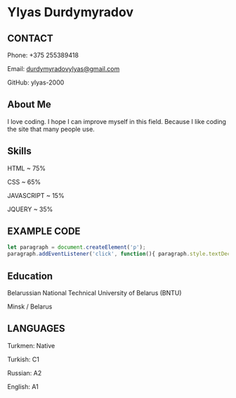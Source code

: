 # Ylyas Durdymyradov

## CONTACT

Phone: +375 255389418

Email: durdymyradovylyas@gmail.com

GitHub: ylyas-2000

## About Me

I love coding. I hope I can improve myself in this field. Because I like coding the site that many people use.

## Skills

HTML ~ 75%

CSS ~ 65%

JAVASCRIPT ~ 15%

JQUERY ~ 35%

## EXAMPLE CODE

```javascript
let paragraph = document.createElement('p');
paragraph.addEventListener('click', function(){ paragraph.style.textDecoration = 'line-through'; });
```

## Education

Belarussian National Technical University of Belarus (BNTU)

Minsk / Belarus

## LANGUAGES

Turkmen: Native

Turkish: C1

Russian: A2

English: A1